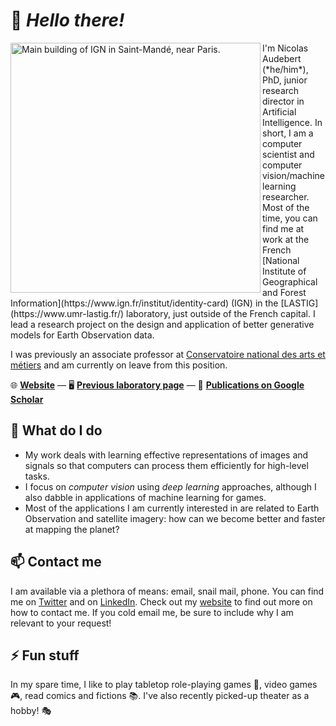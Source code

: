 # 👋 _Hello there!_

<!--
**nshaud/nshaud** is a ✨ _special_ ✨ repository because its `README.md` (this file) appears on your GitHub profile.

Here are some ideas to get you started:

- 🔭 I’m currently working on ...
- 🌱 I’m currently learning ...
- 👯 I’m looking to collaborate on ...
- 🤔 I’m looking for help with ...
- 💬 Ask me about ...
- 📫 How to reach me: ...
- 😄 Pronouns: ...
- ⚡ Fun fact: ...
-->

<img alt="Main building of IGN in Saint-Mandé, near Paris." width=400 src="https://lauracarducci.fr/laura/wp-content/uploads/2016/07/ign11V.jpg" align="left">
I'm Nicolas Audebert (*he/him*), PhD, junior research director in Artificial Intelligence. In short, I am a computer scientist and computer vision/machine learning researcher. Most of the time, you can find me at work at the French [National Institute of Geographical and Forest Information](https://www.ign.fr/institut/identity-card) (IGN) in the [LASTIG](https://www.umr-lastig.fr/) laboratory, just outside of the French capital. I lead a research project on the design and application of better generative models for Earth Observation data.


I was previously an associate professor at [Conservatoire national des arts et métiers](https://www.cnam.eu/presentation/) and am currently on leave from this position.

🌐 **[Website](https://nicolas.audebert.at/)** — 🖥️  **[Previous laboratory page](http://cedric.cnam.fr/lab/en/author/audebern/)** — 📜 **[Publications on Google Scholar](https://scholar.google.com/citations?user=_z5vXUcAAAAJ)**

## 🔭 What do I do

* My work deals with learning effective representations of images and signals so that computers can process them efficiently for high-level tasks.
* I focus on *computer vision* using *deep learning* approaches, although I also dabble in applications of machine learning for games.
* Most of the applications I am currently interested in are related to Earth Observation and satellite imagery: how can we become better and faster at mapping the planet?

## 📫 Contact me

I am available via a plethora of means: email, snail mail, phone. You can find me on [Twitter](https://twitter.com/nshaud) and on [LinkedIn](https://www.linkedin.com/in/nicolas-audebert-phd/). Check out my [website](https://nicolas.audebert.at/) to find out more on how to contact me. If you cold email me, be sure to include why I am relevant to your request!

## ⚡ Fun stuff

In my spare time, I like to play tabletop role-playing games 🎲, video games 🎮, read comics and fictions 📚. I've also recently picked-up theater as a hobby! 🎭
